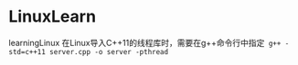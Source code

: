 # LinuxLearn
learningLinux
在Linux导入C++11的线程库时，需要在g++命令行中指定` g++ -std=c++11 server.cpp -o server -pthread`
